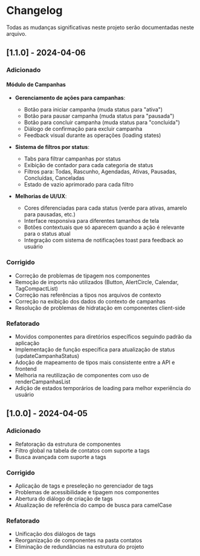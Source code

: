 # Changelog

Todas as mudanças significativas neste projeto serão documentadas neste arquivo.

## [1.1.0] - 2024-04-06

### Adicionado

#### Módulo de Campanhas

- **Gerenciamento de ações para campanhas**:
  - Botão para iniciar campanha (muda status para "ativa")
  - Botão para pausar campanha (muda status para "pausada")
  - Botão para concluir campanha (muda status para "concluida")
  - Diálogo de confirmação para excluir campanha
  - Feedback visual durante as operações (loading states)

- **Sistema de filtros por status**:
  - Tabs para filtrar campanhas por status
  - Exibição de contador para cada categoria de status
  - Filtros para: Todas, Rascunho, Agendadas, Ativas, Pausadas, Concluídas, Canceladas
  - Estado de vazio aprimorado para cada filtro

- **Melhorias de UI/UX**:
  - Cores diferenciadas para cada status (verde para ativas, amarelo para pausadas, etc.)
  - Interface responsiva para diferentes tamanhos de tela
  - Botões contextuais que só aparecem quando a ação é relevante para o status atual
  - Integração com sistema de notificações toast para feedback ao usuário

### Corrigido

- Correção de problemas de tipagem nos componentes
- Remoção de imports não utilizados (Button, AlertCircle, Calendar, TagCompactList)
- Correção nas referências a tipos nos arquivos de contexto
- Correção na exibição dos dados do contexto de campanhas
- Resolução de problemas de hidratação em componentes client-side

### Refatorado

- Movidos componentes para diretórios específicos seguindo padrão da aplicação
- Implementação de função específica para atualização de status (updateCampanhaStatus)
- Adoção de mapeamento de tipos mais consistente entre a API e frontend
- Melhoria na reutilização de componentes com uso de renderCampanhasList
- Adição de estados temporários de loading para melhor experiência do usuário

## [1.0.0] - 2024-04-05

### Adicionado

- Refatoração da estrutura de componentes
- Filtro global na tabela de contatos com suporte a tags
- Busca avançada com suporte a tags

### Corrigido

- Aplicação de tags e preseleção no gerenciador de tags
- Problemas de acessibilidade e tipagem nos componentes
- Abertura do diálogo de criação de tags
- Atualização de referência do campo de busca para camelCase

### Refatorado

- Unificação dos diálogos de tags
- Reorganização de componentes na pasta contatos
- Eliminação de redundâncias na estrutura do projeto 